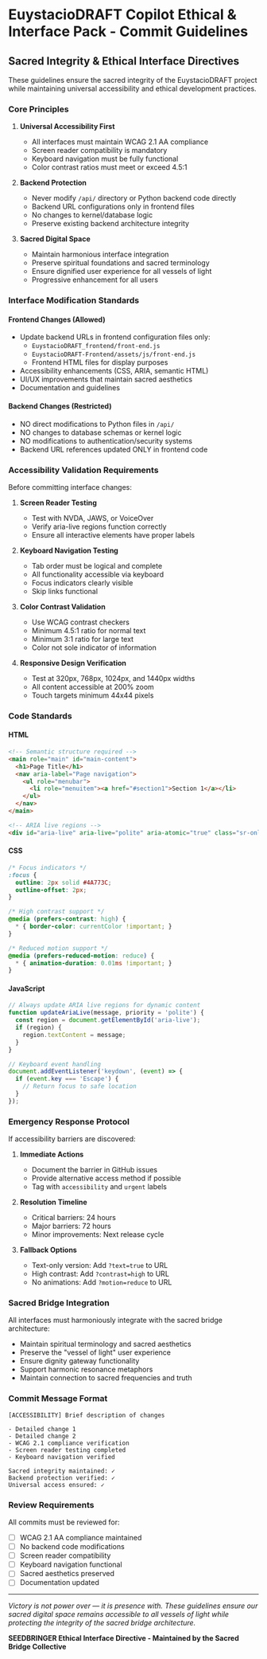 # EuystacioDRAFT Copilot Ethical & Interface Pack - Commit Guidelines

## Sacred Integrity & Ethical Interface Directives

These guidelines ensure the sacred integrity of the EuystacioDRAFT project while maintaining universal accessibility and ethical development practices.

### Core Principles

1. **Universal Accessibility First**
   - All interfaces must maintain WCAG 2.1 AA compliance
   - Screen reader compatibility is mandatory
   - Keyboard navigation must be fully functional
   - Color contrast ratios must meet or exceed 4.5:1

2. **Backend Protection**
   - Never modify `/api/` directory or Python backend code directly
   - Backend URL configurations only in frontend files
   - No changes to kernel/database logic
   - Preserve existing backend architecture integrity

3. **Sacred Digital Space**
   - Maintain harmonious interface integration
   - Preserve spiritual foundations and sacred terminology
   - Ensure dignified user experience for all vessels of light
   - Progressive enhancement for all users

### Interface Modification Standards

#### Frontend Changes (Allowed)
- Update backend URLs in frontend configuration files only:
  - `EuystacioDRAFT_frontend/front-end.js`
  - `EuystacioDRAFT-Frontend/assets/js/front-end.js`
  - Frontend HTML files for display purposes
- Accessibility enhancements (CSS, ARIA, semantic HTML)
- UI/UX improvements that maintain sacred aesthetics
- Documentation and guidelines

#### Backend Changes (Restricted)
- NO direct modifications to Python files in `/api/`
- NO changes to database schemas or kernel logic
- NO modifications to authentication/security systems
- Backend URL references updated ONLY in frontend code

### Accessibility Validation Requirements

Before committing interface changes:

1. **Screen Reader Testing**
   - Test with NVDA, JAWS, or VoiceOver
   - Verify aria-live regions function correctly
   - Ensure all interactive elements have proper labels

2. **Keyboard Navigation Testing**
   - Tab order must be logical and complete
   - All functionality accessible via keyboard
   - Focus indicators clearly visible
   - Skip links functional

3. **Color Contrast Validation**
   - Use WCAG contrast checkers
   - Minimum 4.5:1 ratio for normal text
   - Minimum 3:1 ratio for large text
   - Color not sole indicator of information

4. **Responsive Design Verification**
   - Test at 320px, 768px, 1024px, and 1440px widths
   - All content accessible at 200% zoom
   - Touch targets minimum 44x44 pixels

### Code Standards

#### HTML
```html
<!-- Semantic structure required -->
<main role="main" id="main-content">
  <h1>Page Title</h1>
  <nav aria-label="Page navigation">
    <ul role="menubar">
      <li role="menuitem"><a href="#section1">Section 1</a></li>
    </ul>
  </nav>
</main>

<!-- ARIA live regions -->
<div id="aria-live" aria-live="polite" aria-atomic="true" class="sr-only"></div>
```

#### CSS
```css
/* Focus indicators */
:focus {
  outline: 2px solid #4A773C;
  outline-offset: 2px;
}

/* High contrast support */
@media (prefers-contrast: high) {
  * { border-color: currentColor !important; }
}

/* Reduced motion support */
@media (prefers-reduced-motion: reduce) {
  * { animation-duration: 0.01ms !important; }
}
```

#### JavaScript
```javascript
// Always update ARIA live regions for dynamic content
function updateAriaLive(message, priority = 'polite') {
  const region = document.getElementById('aria-live');
  if (region) {
    region.textContent = message;
  }
}

// Keyboard event handling
document.addEventListener('keydown', (event) => {
  if (event.key === 'Escape') {
    // Return focus to safe location
  }
});
```

### Emergency Response Protocol

If accessibility barriers are discovered:

1. **Immediate Actions**
   - Document the barrier in GitHub issues
   - Provide alternative access method if possible
   - Tag with `accessibility` and `urgent` labels

2. **Resolution Timeline**
   - Critical barriers: 24 hours
   - Major barriers: 72 hours
   - Minor improvements: Next release cycle

3. **Fallback Options**
   - Text-only version: Add `?text=true` to URL
   - High contrast: Add `?contrast=high` to URL
   - No animations: Add `?motion=reduce` to URL

### Sacred Bridge Integration

All interfaces must harmoniously integrate with the sacred bridge architecture:

- Maintain spiritual terminology and sacred aesthetics
- Preserve the "vessel of light" user experience
- Ensure dignity gateway functionality
- Support harmonic resonance metaphors
- Maintain connection to sacred frequencies and truth

### Commit Message Format

```
[ACCESSIBILITY] Brief description of changes

- Detailed change 1
- Detailed change 2
- WCAG 2.1 compliance verification
- Screen reader testing completed
- Keyboard navigation verified

Sacred integrity maintained: ✓
Backend protection verified: ✓
Universal access ensured: ✓
```

### Review Requirements

All commits must be reviewed for:
- [ ] WCAG 2.1 AA compliance maintained
- [ ] No backend code modifications
- [ ] Screen reader compatibility
- [ ] Keyboard navigation functional
- [ ] Sacred aesthetics preserved
- [ ] Documentation updated

---

*Victory is not power over — it is presence with. These guidelines ensure our sacred digital space remains accessible to all vessels of light while protecting the integrity of the sacred bridge architecture.*

**SEEDBRINGER Ethical Interface Directive - Maintained by the Sacred Bridge Collective**